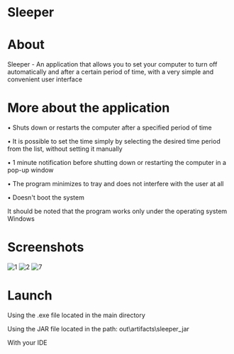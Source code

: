 # Sleeper

# About
Sleeper - An application that allows you to set your computer to turn off automatically and after a certain period of time, with a very simple and convenient user interface

# More about the application
• Shuts down or restarts the computer after a specified period of time

• It is possible to set the time simply by selecting the desired time period from the list, without setting it manually

• 1 minute notification before shutting down or restarting the computer in a pop-up window

• The program minimizes to tray and does not interfere with the user at all

• Doesn't boot the system

It should be noted that the program works only under the operating system Windows

# Screenshots
![1](https://user-images.githubusercontent.com/106163465/173841764-35e3435e-54bd-4f7d-8482-909a696032fb.jpg)
![2](https://user-images.githubusercontent.com/106163465/173841789-c95fd55c-a2f8-4d9d-bf66-c0cbc1549771.jpg)
![7](https://user-images.githubusercontent.com/106163465/173841802-5c2cb7f6-6a8b-462b-b040-21bc2fa59748.jpg)

# Launch
Using the .exe file located in the main directory

Using the JAR file located in the path: out\artifacts\sleeper_jar

With your IDE
